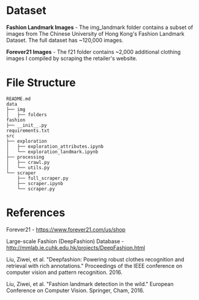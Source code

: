 # Dataset

**Fashion Landmark Images** - The img_landmark folder contains a subset of images from The Chinese University of Hong Kong's Fashion Landmark Dataset. The full dataset has ~120,000 images. 

**Forever21 Images** - The f21 folder contains ~2,000 additional clothing images I compiled by scraping the retailer's website. 

# File Structure

```
README.md
data
├── img
│   ├── folders
fashion
├── __init__.py
requirements.txt
src
├── exploration
│   ├── exploration_attributes.ipynb
│   └── exploration_landmark.ipynb
├── processing
│   ├── crawl.py
│   └── utils.py
└── scraper
    ├── full_scraper.py
    ├── scraper.ipynb
    └── scraper.py
```

# References

Forever21 - https://www.forever21.com/us/shop

Large-scale Fashion (DeepFashion) Database - http://mmlab.ie.cuhk.edu.hk/projects/DeepFashion.html

Liu, Ziwei, et al. "Deepfashion: Powering robust clothes recognition and retrieval with rich annotations." Proceedings of the IEEE conference on computer vision and pattern recognition. 2016.

Liu, Ziwei, et al. "Fashion landmark detection in the wild." European Conference on Computer Vision. Springer, Cham, 2016.

